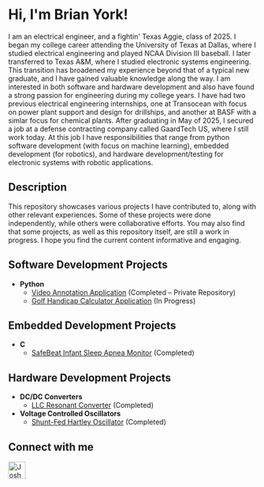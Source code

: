 <h1>Hi, I'm Brian York!</h1>
<p>
  I am an electrical engineer, and a fightin' Texas Aggie, class of 2025. 
  I began my college career attending the University of Texas at Dallas, where I studied electrical engineering and played NCAA Division III baseball. 
  I later transferred to Texas A&M, where I studied electronic systems engineering. This transition has broadened my experience beyond that of a typical new graduate, and I have gained valuable knowledge along the way. 
  I am interested in both software and hardware development and also have found a strong passion for engineering during my college years. 
  I have had two previous electrical engineering internships, one at Transocean with focus on power plant support and design for drillships, and another at BASF with a simlar focus for chemical plants. 
  After graduating in May of 2025, I secured a job at a defense contracting company called GaardTech US, where I still work today. At this job I have responsibilities that range from python software development (with focus on machine learning), 
  embedded development (for robotics), and hardware development/testing for electronic systems with robotic applications.  
</p>

<h2> Description </h2>  
  This repository showcases various projects I have contributed to, along with other relevant experiences. Some of these projects were done independently, while others were collaborative efforts. You may also find that some projects, as well as this repository itself, are still a work in progress. I hope you find the current content informative and engaging.

<h2> Software Development Projects </h2>

- <b> Python </b>
  - [Video Annotation Application](https:github.com/byork6/GT-Video-Processor-Demo) (Completed – Private Repository)
  - [Golf Handicap Calculator Application](https://github.com/byork6/Handicap-Calculator-Demo) (In Progress)
 
<h2> Embedded Development Projects </h2>

- <b> C </b>
  - [SafeBeat Infant Sleep Apnea Monitor](https://github.com/byork6/SafeBeat-Infant-Monitor-Demo) (Completed)

<h2> Hardware Development Projects </h2>

- <b> DC/DC Converters </b>
  - [LLC Resonant Converter](https://github.com/byork6/LLC-Resonant-Converter-Demo) (Completed)
- <b> Voltage Controlled Oscillators </b>
  - [Shunt-Fed Hartley Oscillator](https://github.com/byork6/Shunt-Fed-Hartley-Oscillator-Demo) (Completed)
 

<h2> Connect with me</h2>

[<img align="left" alt="JoshMadakor | LinkedIn" width="35px" src="https://cdn-icons-png.flaticon.com/512/174/174857.png" />][linkedin]

[linkedin]: https://www.linkedin.com/in/brian-york-6a86aa263/
